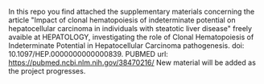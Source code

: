 In this repo you find attached the supplementary materials concerning the article "Impact of clonal hematopoiesis of indeterminate potential on hepatocellular carcinoma in individuals with steatotic liver disease" freely avaible at HEPATOLOGY, investigating the role of Clonal Hematopoiesis of Indeterminate Potential in Hepatocellular Carcinoma pathogenesis. 
doi: 10.1097/HEP.0000000000000839. 
PUBMED url: https://pubmed.ncbi.nlm.nih.gov/38470216/
New material will be added as the project progresses.
